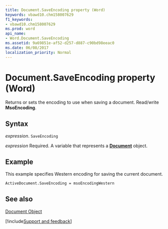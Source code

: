 ```yaml
---
title: Document.SaveEncoding property (Word)
keywords: vbawd10.chm158007629
f1_keywords:
- vbawd10.chm158007629
ms.prod: word
api_name:
- Word.Document.SaveEncoding
ms.assetid: 9a69851e-af52-d257-d887-c90bd98eeac0
ms.date: 06/08/2017
localization_priority: Normal
---
```



# Document.SaveEncoding property (Word)

Returns or sets the encoding to use when saving a document. Read/write  **MsoEncoding**.


## Syntax

_expression_. `SaveEncoding`

_expression_ Required. A variable that represents a **[Document](Word.Document.md)** object.


## Example

This example specifies Western encoding for saving the current document.


```vb
ActiveDocument.SaveEncoding = msoEncodingWestern
```


## See also


[Document Object](Word.Document.md)

[!include[Support and feedback](~/includes/feedback-boilerplate.md)]